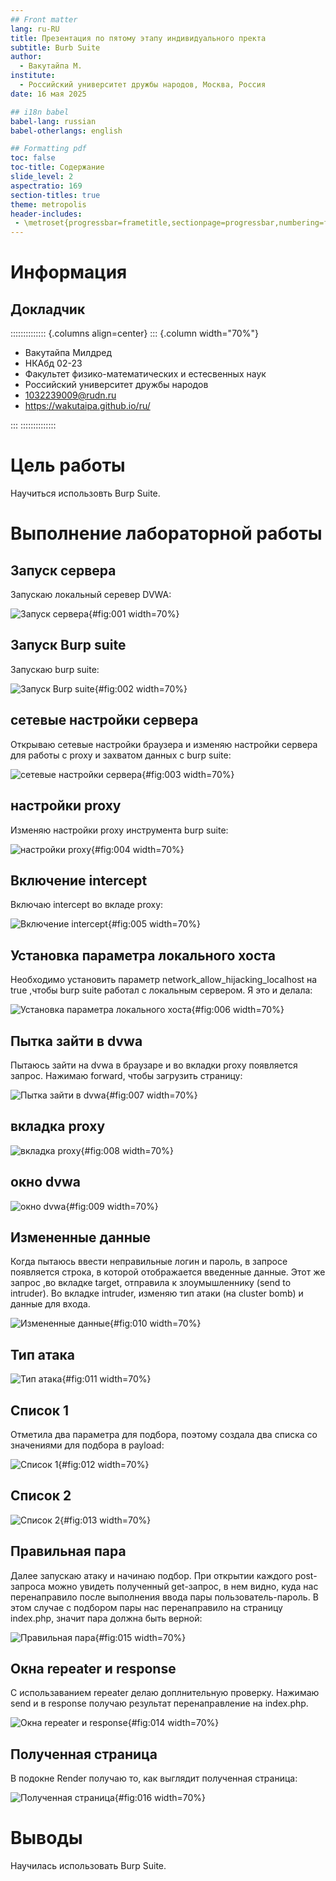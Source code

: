 ```yaml
---
## Front matter
lang: ru-RU
title: Презентация по пятому этапу индивидуального пректа
subtitle: Burb Suite
author:
  - Вакутайпа М.
institute:
  - Российский университет дружбы народов, Москва, Россия
date: 16 мая 2025

## i18n babel
babel-lang: russian
babel-otherlangs: english

## Formatting pdf
toc: false
toc-title: Содержание
slide_level: 2
aspectratio: 169
section-titles: true
theme: metropolis
header-includes:
 - \metroset{progressbar=frametitle,sectionpage=progressbar,numbering=fraction}
---
```


# Информация

## Докладчик

:::::::::::::: {.columns align=center}
::: {.column width="70%"}

  * Вакутайпа Милдред
  * НКАбд 02-23
  * Факультет физико-математических и естесвенных наук
  * Российский университет дружбы народов
  * [1032239009@rudn.ru](mailto:1032239009@rudn.ru)
  * <https://wakutaipa.github.io/ru/>

:::
::::::::::::::

# Цель работы

Научиться использовть Burp Suite.

# Выполнение лабораторной работы

## Запуск сервера

Запускаю локальный серевер DVWA: 

![Запуск сервера](image/1.jpg){#fig:001 width=70%}

## Запуск Burp suite

Запускаю burp suite:

![Запуск Burp suite](image/2.jpg){#fig:002 width=70%}

## сетевые настройки сервера

Открываю сетевые настройки браузера и изменяю настройки сервера для работы с proxy и захватом данных с burp suite:

![сетевые настройки сервера](image/3.jpg){#fig:003 width=70%}

## настройки proxy

Изменяю настройки proxy инструмента burp suite:

![настройки proxy](image/4.jpg){#fig:004 width=70%}

## Включение intercept

Включаю intercept во вкладе proxy:

![Включение intercept](image/5.jpg){#fig:005 width=70%}

## Установка параметра локального хоста

Необходимо установить параметр network_allow_hijacking_localhost на true ,чтобы burp suite работал с локальным сервером. Я это и делала: 

![Установка параметра локального хоста](image/6.jpg){#fig:006 width=70%}

## Пытка зайти в dvwa

Пытаюсь зайти на dvwa в браузаре и во вкладки proxy появляется запрос. Нажимаю forward, чтобы загрузить страницу: 

![Пытка зайти в dvwa](image/7.jpg){#fig:007 width=70%}

## вкладка proxy 

![вкладка proxy](image/8.jpg){#fig:008 width=70%}

## окно dvwa 

![окно dvwa](image/9.jpg){#fig:009 width=70%}

## Измененные данные

Когда пытаюсь ввести неправильные логин и пароль, в запросе появляется строка, в которой отображается введенные данные. Этот же запрос ,во вкладке target, отправила к злоумышленнику (send to intruder). Во вкладке intruder, изменяю тип атаки (на cluster bomb) и данные для входа. 

![Измененные данные](image/10.jpg){#fig:010 width=70%}

## Тип атака

![Тип атака](image/11.jpg){#fig:011 width=70%}

## Список 1

Отметила два параметра для подбора, поэтому создала два списка со значениями для подбора в payload:

![Список 1](image/12.jpg){#fig:012 width=70%}

## Список 2

![Список 2](image/13.jpg){#fig:013 width=70%}

## Правильная пара

Далее запускаю атаку и начинаю подбор. При открытии каждого post-запроса можно увидеть полученный get-запрос, в нем видно, куда нас перенаправило после выполнения ввода пары пользователь-пароль. В этом случае с подбором пары нас перенаправило на страницу index.php, значит пара должна быть верной:

![Правильная пара](image/15.jpg){#fig:015 width=70%}

## Окна repeater и response

С использаванием repeater делаю доплнительную проверку. Нажимаю send и в response получаю результат перенаправление на index.php.

![Окна repeater и response](image/14.jpg){#fig:014 width=70%}

## Полученная страница

В подокне Render получаю то, как выглядит полученная страница:

![Полученная страница](image/16.jpg){#fig:016 width=70%}

# Выводы

Научилась использовать Burp Suite.

